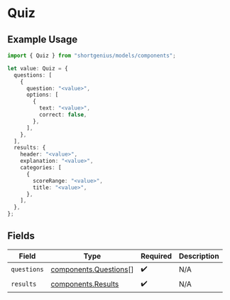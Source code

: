 # Quiz

## Example Usage

```typescript
import { Quiz } from "shortgenius/models/components";

let value: Quiz = {
  questions: [
    {
      question: "<value>",
      options: [
        {
          text: "<value>",
          correct: false,
        },
      ],
    },
  ],
  results: {
    header: "<value>",
    explanation: "<value>",
    categories: [
      {
        scoreRange: "<value>",
        title: "<value>",
      },
    ],
  },
};
```

## Fields

| Field                                                          | Type                                                           | Required                                                       | Description                                                    |
| -------------------------------------------------------------- | -------------------------------------------------------------- | -------------------------------------------------------------- | -------------------------------------------------------------- |
| `questions`                                                    | [components.Questions](../../models/components/questions.md)[] | :heavy_check_mark:                                             | N/A                                                            |
| `results`                                                      | [components.Results](../../models/components/results.md)       | :heavy_check_mark:                                             | N/A                                                            |